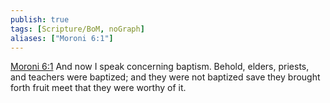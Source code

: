 ```yaml
---
publish: true
tags: [Scripture/BoM, noGraph]
aliases: ["Moroni 6:1"]
---
```

[Moroni 6:1](https://churchofjesuschrist.org/study/scriptures/bofm/moro/6?lang=eng&id=p1#p1) And now I speak concerning baptism. Behold, elders, priests, and teachers were baptized; and they were not baptized save they brought forth fruit meet that they were worthy of it.

